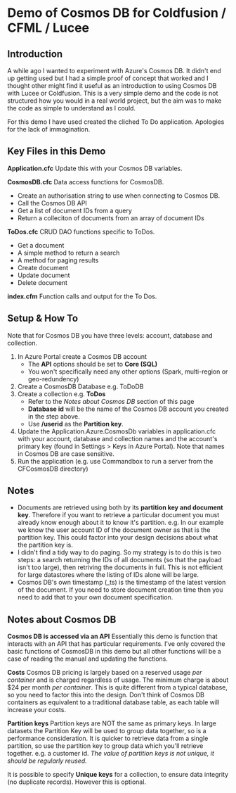 # Demo of Cosmos DB for Coldfusion / CFML / Lucee

## Introduction
A while ago I wanted to experiment with Azure's Cosmos DB. It didn't end up getting used but I had a simple proof of concept that worked and I thought other might find it useful as an introduction to using Cosmos DB with Lucee or Coldfusion. This is a very simple demo and the code is not structured how you would in a real world project, but the aim was to make the code as simple to understand as I could.

For this demo I have used created the cliched To Do application. Apologies for the lack of immagination.

## Key Files in this Demo

**Application.cfc**
Update this with your Cosmos DB variables.

**CosmosDB.cfc**
Data access functions for CosmosDB.
- Create an authorisation string to use when connecting to Cosmos DB.
- Call the Cosmos DB API
- Get a list of document IDs from a query
- Return a colleciton of documents from an array of document IDs

**ToDos.cfc**
CRUD DAO functions specific to ToDos.
- Get a document
- A simple method to return a search
- A method for paging results
- Create document
- Update document
- Delete document

**index.cfm**
Function calls and output for the To Dos.

## Setup & How To

Note that for Cosmos DB you have three levels: account, database and collection.

1. In Azure Portal create a Cosmos DB account
	- The **API** options should be set to **Core (SQL)**
	- You won't specifically need any other options (Spark, multi-region or geo-redundency)
2. Create a CosmosDB Database e.g. ToDoDB
3. Create a collection e.g. **ToDos**
	- Refer to the *Notes about Cosmos DB* section of this page
	- **Database id** will be the name of the Cosmos DB account you created in the step above.
	- Use **/userid** as the **Partition key**.
4. Update the Application.Azure.CosmosDb variables in application.cfc with your account, database and collection names and the account's primary key (found in Settings > Keys in Azure Portal). Note that names in Cosmos DB are case sensitive.
5. Run the application (e.g. use Commandbox to run a server from the CFCosmosDB directory)


## Notes
- Documents are retrieved using both by its **partition key and document key**. Therefore if you want to retrieve a particular document you must already know enough about it to know it's partition. e.g. In our example we know the user account ID of the document owner as that is the partition key. This could factor into your design decisions about what the partition key is.
- I didn't find a tidy way to do paging. So my strategy is to do this is two steps: a search returning the IDs of all documents (so that the payload isn't too large), then retriving the documents in full. This is not efficient for large datastores where the listing of IDs alone will be large.
- Cosmos DB's own timestamp (\_ts) is the timestamp of the latest version of the document. If you need to store document creation time then you need to add that to your own document specification. 

## Notes about Cosmos DB

**Cosmos DB is accessed via an API**
Essentially this demo is function that interacts with an API that has particular requirements. I've only covered the basic functions of CosmosDB in this demo but all other functions will be a case of reading the manual and updating the functions.

**Costs**
Cosmos DB pricing is largely based on a reserved usage *per container* and is charged regardless of usage. The minimum charge is about $24 per month *per container*. This is quite different from a typical database, so you need to factor this into the design. Don't think of Cosmos DB containers as equivalent to a traditional database table, as each table will increase your costs.

**Partition keys**
Partition keys are NOT the same as primary keys. In large datasets the Partition Key will be used to group data together, so is a performance consideration. It is quicker to retrieve data from a single partition, so use the partition key to group data which you'll retrieve together. e.g. a customer id. *The value of partition keys is not unique, it should be regularly reused.*

It is possible to specify **Unique keys** for a collection, to ensure data integrity (no duplicate records). However this is optional.
